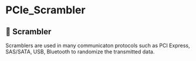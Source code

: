 # PCIe_Scrambler
## 🔄 **Scrambler**
  Scramblers are used in many communicaton protocols such as PCI Express, SAS/SATA, USB, Bluetooth to randomize the transmitted data.
